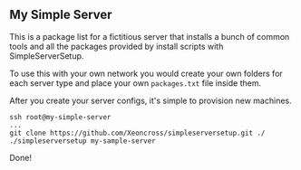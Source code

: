 ## My Simple Server

This is a package list for a fictitious server that installs a bunch of common tools and all the packages provided by install scripts with SimpleServerSetup.

To use this with your own network you would create your own folders for each server type and place your own `packages.txt` file inside them.

After you create your server configs, it's simple to provision new machines.

	ssh root@my-simple-server
	...
	git clone https://github.com/Xeoncross/simpleserversetup.git ./
	./simpleserversetup my-sample-server

Done!